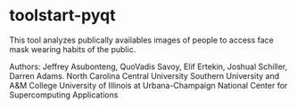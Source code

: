 # toolstart-pyqt

This tool analyzes publically availables images of people to access face mask wearing habits of the public.

Authors: Jeffrey Asubonteng, QuoVadis Savoy, Elif Ertekin, Joshual Schiller, Darren Adams.
North Carolina Central University 
Southern University and A&M College 
University of Illinois at Urbana-Champaign 
National Center for Supercomputing Applications 
